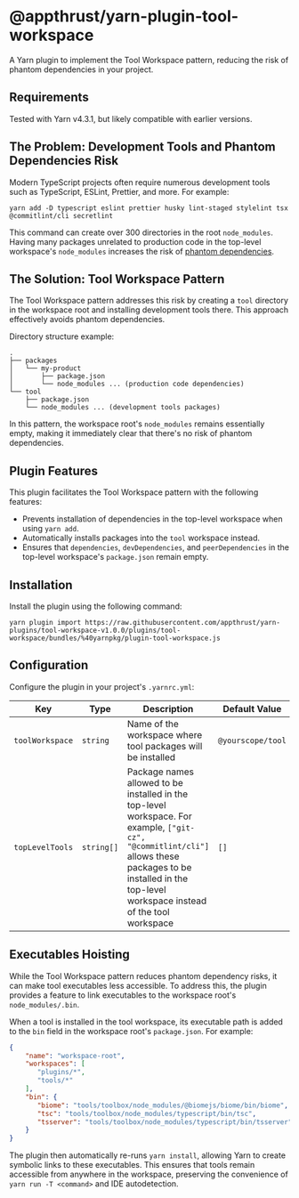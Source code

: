 # @appthrust/yarn-plugin-tool-workspace

A Yarn plugin to implement the Tool Workspace pattern, reducing the risk of phantom dependencies in your project.

## Requirements

Tested with Yarn v4.3.1, but likely compatible with earlier versions.

## The Problem: Development Tools and Phantom Dependencies Risk

Modern TypeScript projects often require numerous development tools such as TypeScript, ESLint, Prettier, and more. For example:

```shell
yarn add -D typescript eslint prettier husky lint-staged stylelint tsx @commitlint/cli secretlint
```

This command can create over 300 directories in the root `node_modules`. Having many packages unrelated to production code in the top-level workspace's `node_modules` increases the risk of [phantom dependencies](https://rushjs.io/pages/advanced/phantom_deps/).

## The Solution: Tool Workspace Pattern

The Tool Workspace pattern addresses this risk by creating a `tool` directory in the workspace root and installing development tools there. This approach effectively avoids phantom dependencies.

Directory structure example:

```
.
├── packages
│   └── my-product
│       ├── package.json
│       └── node_modules ... (production code dependencies)
└── tool
    ├── package.json
    └── node_modules ... (development tools packages)
```

In this pattern, the workspace root's `node_modules` remains essentially empty, making it immediately clear that there's no risk of phantom dependencies.

## Plugin Features

This plugin facilitates the Tool Workspace pattern with the following features:

- Prevents installation of dependencies in the top-level workspace when using `yarn add`.
- Automatically installs packages into the `tool` workspace instead.
- Ensures that `dependencies`, `devDependencies`, and `peerDependencies` in the top-level workspace's `package.json` remain empty.

## Installation

Install the plugin using the following command:

```shell
yarn plugin import https://raw.githubusercontent.com/appthrust/yarn-plugins/tool-workspace-v1.0.0/plugins/tool-workspace/bundles/%40yarnpkg/plugin-tool-workspace.js
```

## Configuration

Configure the plugin in your project's `.yarnrc.yml`:

| Key             | Type       | Description                                                                                                                                                                                                   | Default Value     |
|-----------------|------------|---------------------------------------------------------------------------------------------------------------------------------------------------------------------------------------------------------------|-------------------|
| `toolWorkspace` | `string`   | Name of the workspace where tool packages will be installed                                                                                                                                                   | `@yourscope/tool` |
| `topLevelTools` | `string[]` | Package names allowed to be installed in the top-level workspace. For example, `["git-cz", "@commitlint/cli"]` allows these packages to be installed in the top-level workspace instead of the tool workspace | `[]`              |

## Executables Hoisting

While the Tool Workspace pattern reduces phantom dependency risks, it can make tool executables less accessible. To address this, the plugin provides a feature to link executables to the workspace root's `node_modules/.bin`.

When a tool is installed in the tool workspace, its executable path is added to the `bin` field in the workspace root's `package.json`. For example:

```json
{
    "name": "workspace-root",
    "workspaces": [
       "plugins/*",
       "tools/*"
    ],
    "bin": {
       "biome": "tools/toolbox/node_modules/@biomejs/biome/bin/biome",
       "tsc": "tools/toolbox/node_modules/typescript/bin/tsc",
       "tsserver": "tools/toolbox/node_modules/typescript/bin/tsserver"
    }
}
```

The plugin then automatically re-runs `yarn install`, allowing Yarn to create symbolic links to these executables. This ensures that tools remain accessible from anywhere in the workspace, preserving the convenience of `yarn run -T <command>` and IDE autodetection.
